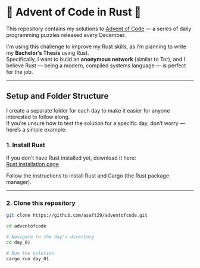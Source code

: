 # 🦀 Advent of Code in Rust 🦀

This repository contains my solutions to [Advent of Code](https://adventofcode.com/) — a series of daily programming puzzles released every December.

I'm using this challenge to improve my Rust skills, as I’m planning to write my **Bachelor’s Thesis** using Rust.  
Specifically, I want to build an **anonymous network** (similar to Tor), and I believe Rust — being a modern, compiled systems language — is perfect for the job.

---

## Setup and Folder Structure

I create a separate folder for each day to make it easier for anyone interested to follow along.  
If you’re unsure how to test the solution for a specific day, don’t worry — here’s a simple example:

### 1. Install Rust

If you don’t have Rust installed yet, download it here:  
[Rust installation page](https://www.rust-lang.org/tools/install)

Follow the instructions to install Rust and Cargo (the Rust package manager).

---

### 2. Clone this repository

```bash
git clone https://github.com/asaft29/adventofcode.git

cd adventofcode

# Navigate to the day's directory
cd day_01

# Run the solution
cargo run day_01
```
